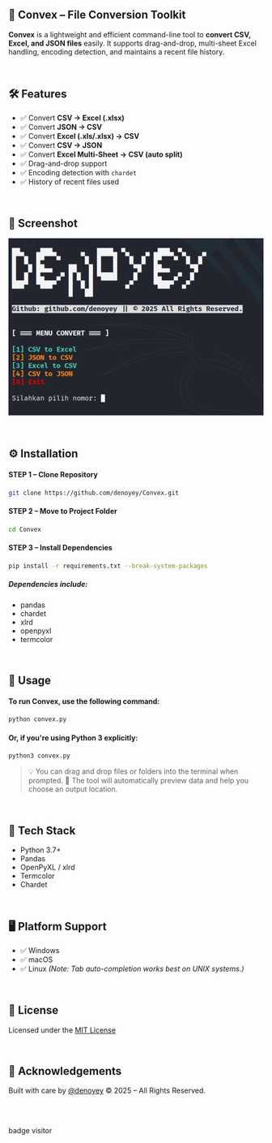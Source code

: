 ## 📄 Convex – File Conversion Toolkit

**Convex** is a lightweight and efficient command-line tool to **convert CSV, Excel, and JSON files** easily. It supports drag-and-drop, multi-sheet Excel handling, encoding detection, and maintains a recent file history.

<br>

## 🛠️ Features

* ✅ Convert **CSV → Excel (.xlsx)**
* ✅ Convert **JSON → CSV**
* ✅ Convert **Excel (.xls/.xlsx) → CSV**
* ✅ Convert **CSV → JSON**
* ✅ Convert **Excel Multi-Sheet → CSV (auto split)**
* ✅ Drag-and-drop support
* ✅ Encoding detection with `chardet`
* ✅ History of recent files used

<br>

## 📸 Screenshot

![py-compile](https://github.com/denoyey/FileConversionTools/blob/4d7c95091bc011ea06e9ee988b187e78c90f68f1/img/FileConversionTools.png)

<br>

## ⚙️ Installation

#### STEP 1 – Clone Repository

```bash
git clone https://github.com/denoyey/Convex.git
```

#### STEP 2 – Move to Project Folder

```bash
cd Convex
```

#### STEP 3 – Install Dependencies

```bash
pip install -r requirements.txt --break-system-packages
```

##### Dependencies include:
- pandas
- chardet
- xlrd
- openpyxl
- termcolor

<br>

## 🚀 Usage
#### To run Convex, use the following command:

```bash
python convex.py
```

#### Or, if you're using Python 3 explicitly:

```bash
python3 convex.py
```
> 💡 You can drag and drop files or folders into the terminal when prompted.
> 📁 The tool will automatically preview data and help you choose an output location.

<br>

## 🧠 Tech Stack
- Python 3.7+
- Pandas
- OpenPyXL / xlrd
- Termcolor
- Chardet

<br>

## 🖥️ Platform Support
- ✅ Windows
- ✅ macOS
- ✅ Linux
<i>(Note: Tab auto-completion works best on UNIX systems.)</i>

<br>

## 🧾 License
Licensed under the <a href="">MIT License</a>

<br>

## 🙌 Acknowledgements
Built with care by <a href="github.com/denoyey">@denoyey</a>
© 2025 – All Rights Reserved.

<br><br>

badge visitor

